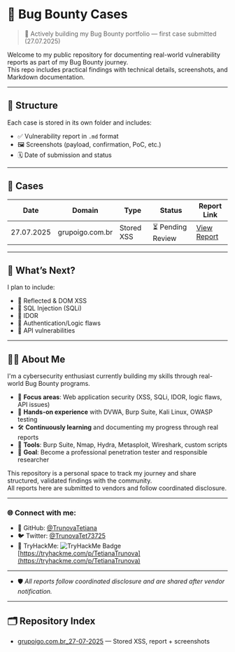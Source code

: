 # 🐞 Bug Bounty Cases

> 🚀 Actively building my Bug Bounty portfolio — first case submitted (27.07.2025)

Welcome to my public repository for documenting real-world vulnerability reports as part of my Bug Bounty journey.  
This repo includes practical findings with technical details, screenshots, and Markdown documentation.

---

## 📁 Structure

Each case is stored in its own folder and includes:

- ✅ Vulnerability report in `.md` format  
- 🖼️ Screenshots (payload, confirmation, PoC, etc.)  
- 🗓️ Date of submission and status  

---

## 📌 Cases

| Date       | Domain              | Type       | Status          | Report Link    |
|------------|---------------------|------------|------------------|----------------|
| 27.07.2025 | grupoigo.com.br     | Stored XSS | ⏳ Pending Review | [View Report](./grupoigo.com.br_27-07-2025/grupoigo_xss_report_with_screenshots.md) |

---

## 🧭 What’s Next?

I plan to include:

- 🔷 Reflected & DOM XSS  
- 🔷 SQL Injection (SQLi)  
- 🔷 IDOR  
- 🔷 Authentication/Logic flaws  
- 🔷 API vulnerabilities  

---

## 👩‍💻 About Me

I'm a cybersecurity enthusiast currently building my skills through real-world Bug Bounty programs.

- 🧠 **Focus areas**: Web application security (XSS, SQLi, IDOR, logic flaws, API issues)  
- 🧪 **Hands-on experience** with DVWA, Burp Suite, Kali Linux, OWASP testing  
- 🛠️ **Continuously learning** and documenting my progress through real reports  
- 🧰 **Tools**: Burp Suite, Nmap, Hydra, Metasploit, Wireshark, custom scripts  
- 🎯 **Goal**: Become a professional penetration tester and responsible researcher  

This repository is a personal space to track my journey and share structured, validated findings with the community.  
All reports here are submitted to vendors and follow coordinated disclosure.

---

### 🌐 Connect with me:

- 🐙 GitHub: [@TrunovaTetiana](https://github.com/TrunovaTetiana)  
- 🐦 Twitter: [@TrunovaTet73725](https://twitter.com/TrunovaTet73725)  
- 🧠 TryHackMe: ![TryHackMe Badge](https://tryhackme-badges.s3.amazonaws.com/TetianaTrunova.png)  
  [https://tryhackme.com/p/TetianaTrunova](https://tryhackme.com/p/TetianaTrunova)

---

- 🛡️ *All reports follow coordinated disclosure and are shared after vendor notification.*

---

## 🗂 Repository Index

- [grupoigo.com.br_27-07-2025](./grupoigo.com.br_27-07-2025/) — Stored XSS, report + screenshots

